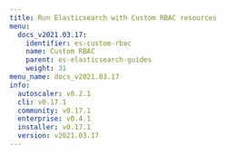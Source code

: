```yaml
---
title: Run Elasticsearch with Custom RBAC resources
menu:
  docs_v2021.03.17:
    identifier: es-custom-rbac
    name: Custom RBAC
    parent: es-elasticsearch-guides
    weight: 31
menu_name: docs_v2021.03.17
info:
  autoscaler: v0.2.1
  cli: v0.17.1
  community: v0.17.1
  enterprise: v0.4.1
  installer: v0.17.1
  version: v2021.03.17
---
```


